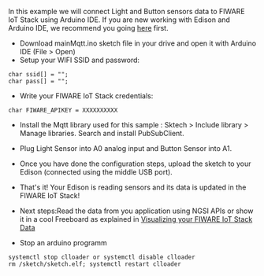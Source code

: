 In this example we will connect Light and Button sensors data to FIWARE IoT Stack using Arduino IDE. If you are new working with Edison and Arduino IDE, we recommend you going [here](https://software.intel.com/es-es/get-started-arduino-install) first.
* Download mainMqtt.ino sketch file in your drive and open it with Arduino IDE (File > Open)
* Setup your WIFI SSID and password:
```
char ssid[] = "";
char pass[] = "";
```
* Write your FIWARE IoT Stack credentials:
```
char FIWARE_APIKEY = XXXXXXXXXX
```

* Install the Mqtt library used for this sample : Sktech > Include library > Manage libraries. Search and install PubSubClient.

* Plug Light Sensor into A0 analog input and Button Sensor into A1. 
* Once you have done the configuration steps, upload the sketch to your Edison (connected using the middle USB port). 
* That's it! Your Edison is reading sensors and its data is updated in the FIWARE IoT Stack!
* Next steps:Read the data from you application using NGSI APIs or show it in a cool Freeboard as explained in [Visualizing your FIWARE IoT Stack Data](http://emtech-hackathon.readthedocs.org/en/latest/quickguide/index.html#step-4-show-in-a-dashboard)

* Stop an arduino programm
```
systemctl stop clloader or systemctl disable clloader
rm /sketch/sketch.elf; systemctl restart clloader
```
